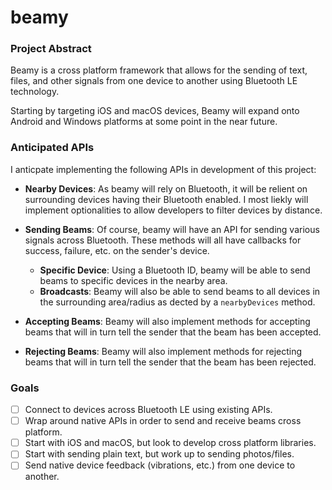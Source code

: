 # beamy

### Project Abstract

Beamy is a cross platform framework that allows for the sending of text, files, and other signals from one device to another using Bluetooth LE technology.

Starting by targeting iOS and macOS devices, Beamy will expand onto Android and Windows platforms at some point in the near future.

### Anticipated APIs

I anticpate implementing the following APIs in development of this project:

- **Nearby Devices**: As beamy will rely on Bluetooth, it will be relient on surrounding devices having their Bluetooth enabled. I most liekly will implement optionalities to allow developers to filter devices by distance.

- **Sending Beams**: Of course, beamy will have an API for sending various signals across Bluetooth. These methods will all have callbacks for success, failure, etc. on the sender's device.

  - **Specific Device**: Using a Bluetooth ID, beamy will be able to send beams to specific devices in the nearby area.
  - **Broadcasts**: Beamy will also be able to send beams to all devices in the surrounding area/radius as dected by a `nearbyDevices` method.

- **Accepting Beams**: Beamy will also implement methods for accepting beams that will in turn tell the sender that the beam has been accepted.

- **Rejecting Beams**: Beamy will also implement methods for rejecting beams that will in turn tell the sender that the beam has been rejected.

### Goals

- [ ] Connect to devices across Bluetooth LE using existing APIs.
- [ ] Wrap around native APIs in order to send and receive beams cross platform.
- [ ] Start with iOS and macOS, but look to develop cross platform libraries.
- [ ] Start with sending plain text, but work up to sending photos/files.
- [ ] Send native device feedback (vibrations, etc.) from one device to another.
